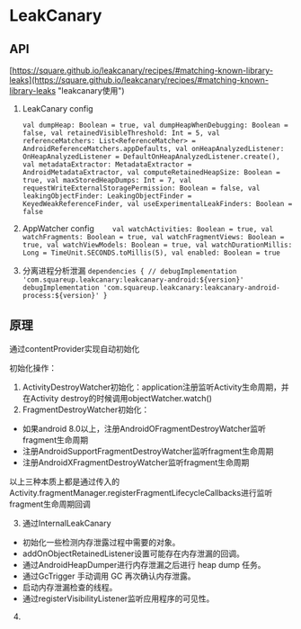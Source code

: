 # LeakCanary #
## API ##
[https://square.github.io/leakcanary/recipes/#matching-known-library-leaks](https://square.github.io/leakcanary/recipes/#matching-known-library-leaks "leakcanary使用")

1. LeakCanary config

    `
	val dumpHeap: Boolean = true,
	val dumpHeapWhenDebugging: Boolean = false,
	val retainedVisibleThreshold: Int = 5,
	val referenceMatchers: List<ReferenceMatcher> = AndroidReferenceMatchers.appDefaults,
	val onHeapAnalyzedListener: OnHeapAnalyzedListener = DefaultOnHeapAnalyzedListener.create(),
	val metadataExtractor: MetadataExtractor = AndroidMetadataExtractor,
	val computeRetainedHeapSize: Boolean = true,
	val maxStoredHeapDumps: Int = 7,
	val requestWriteExternalStoragePermission: Boolean = false,
	val leakingObjectFinder: LeakingObjectFinder = KeyedWeakReferenceFinder,
	val useExperimentalLeakFinders: Boolean = false
	`

2. AppWatcher config
    `    
	val watchActivities: Boolean = true,
    val watchFragments: Boolean = true,
    val watchFragmentViews: Boolean = true,
    val watchViewModels: Boolean = true,
    val watchDurationMillis: Long = TimeUnit.SECONDS.toMillis(5),
    val enabled: Boolean = true
	`

3. 分离进程分析泄漏
    `dependencies {
  // debugImplementation 'com.squareup.leakcanary:leakcanary-android:${version}'
  debugImplementation 'com.squareup.leakcanary:leakcanary-android-process:${version}'
}`

## 原理 ##


通过contentProvider实现自动初始化

初始化操作：
1. ActivityDestroyWatcher初始化：application注册监听Activity生命周期，并在Activity destroy的时候调用objectWatcher.watch()
2. FragmentDestroyWatcher初始化：
- 如果android 8.0以上，注册AndroidOFragmentDestroyWatcher监听fragment生命周期
- 注册AndroidSupportFragmentDestroyWatcher监听fragment生命周期
- 注册AndroidXFragmentDestroyWatcher监听fragment生命周期

以上三种本质上都是通过传入的Activity.fragmentManager.registerFragmentLifecycleCallbacks进行监听fragment生命周期回调


3. 通过InternalLeakCanary
- 初始化一些检测内存泄露过程中需要的对象。
- addOnObjectRetainedListener设置可能存在内存泄漏的回调。
- 通过AndroidHeapDumper进行内存泄漏之后进行 heap dump 任务。
- 通过GcTrigger 手动调用 GC 再次确认内存泄露。
- 启动内存泄漏检查的线程。
- 通过registerVisibilityListener监听应用程序的可见性。

4. 